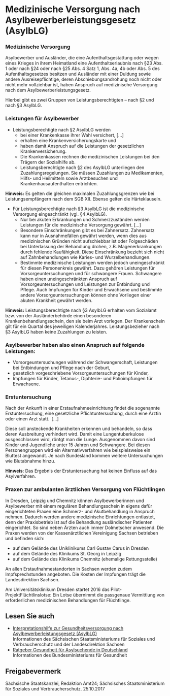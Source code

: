 # Medizinische Versorgung nach Asylbewerberleistungsgesetz (AsylbLG)

### Medizinische Versorgung

Asylbewerber und Ausländer, die eine Aufenthaltsgestattung oder wegen eines Krieges in ihrem Heimatland eine Aufenthaltserlaubnis nach §23 Abs. 1 oder nach §24 oder nach §25 Abs. 4 Satz 1, Abs. 4a, 4b oder Abs. 5 des Aufenthaltsgesetzes besitzen und Ausländer mit einer Duldung sowie andere Ausreisepflichtige, deren Abschiebungsandrohung noch nicht oder nicht mehr vollziehbar ist, haben Anspruch auf medizinische Versorgung nach dem Asylbewerberleistungsgesetz.

Hierbei gibt es zwei Gruppen von Leistungsberechtigten – nach §2 und nach §3 AsylbLG.

### Leistungen für Asylbewerber

* Leistungsberechtigte nach §2 AsylbLG werden
  + bei einer Krankenkasse ihrer Wahl versichert, [...]
  + erhalten eine Krankenversicherungskarte und
  + haben damit Anspruch auf die Leistungen der gesetzlichen Krankenversicherung.
  + Die Krankenkassen rechnen die medizinischen Leistungen bei den Trägern der Sozialhilfe ab.
  + Leistungsberechtigte nach §2 des AsylbLG unterliegen den Zuzahlungsregelungen. Sie müssen Zuzahlungen zu Medikamenten, Hilfs- und Heilmitteln sowie Arztbesuchen und Krankenhausaufenthalten entrichten.

**Hinweis:** Es gelten die gleichen maximalen Zuzahlungsgrenzen wie bei Leistungsempfängern nach dem SGB XII. Ebenso gelten die Härteklauseln.

* Für Leistungsberechtigte nach §3 AsylbLG ist die medizinische Versorgung eingeschränkt (vgl. §4 AsylbLG).
  + Nur bei akuten Erkrankungen und Schmerzzuständen werden Leistungen für die medizinische Versorgung gewährt. [...]
  + Besondere Einschränkungen gibt es bei Zahnersatz. Zahnersatz kann nur in Ausnahmefällen gewährt werden, wenn dies aus medizinischen Gründen nicht aufschiebbar ist oder Folgeschäden bei Unterlassung der Behandlung drohen, z.B. Magenerkrankungen durch fehlende Kaufähigkeit. Diese Einschränkung bezieht sich nicht auf Zahnbehandlungen wie Karies- und Wurzelbehandlungen.
  + Bestimmte medizinische Leistungen werden jedoch uneingeschränkt für diesen Personenkreis gewährt. Dazu gehören Leistungen für Vorsorgeuntersuchungen und für schwangere Frauen. Schwangere haben einen uneingeschränkten Anspruch auf Vorsorgeuntersuchungen und Leistungen zur Entbindung und Pflege. Auch Impfungen für Kinder und Erwachsene und bestimmte andere Vorsorgeuntersuchungen können ohne Vorliegen einer akuten Krankheit gewährt werden.

**Hinweis:** Leistungsberechtigte nach §3 AsylbLG erhalten vom Sozialamt bzw. von der Ausländerbehörde einen besonderen Krankenbehandlungsschein, den sie beim Arzt vorlegen. Der Krankenschein gilt für ein Quartal des jeweiligen Kalenderjahres. Leistungsbezieher nach §3 AsylbLG haben keine Zuzahlungen zu leisten.

### Asylbewerber haben also einen Anspruch auf folgende Leistungen:

* Vorsorgeuntersuchungen während der Schwangerschaft, Leistungen bei Entbindungen und Pflege nach der Geburt,
* gesetzlich vorgeschriebene Vorsorgeuntersuchungen für Kinder,
* Impfungen für Kinder, Tetanus-, Diphterie- und Polioimpfungen für Erwachsene.

### Erstuntersuchung

Nach der Ankunft in einer Erstaufnahmeeinrichtung findet die sogenannte Erstuntersuchung, eine gesetzliche Pflichtuntersuchung, durch eine Ärztin oder einen Arzt statt. [...]

Diese soll ansteckende Krankheiten erkennen und behandeln, so dass deren Ausbreitung verhindert wird. Damit eine Lungentuberkulose ausgeschlossen wird, röntgt man die Lunge. Ausgenommen davon sind Kinder und Jugendliche unter 15 Jahren und Schwangere. Bei diesen Personengruppen wird ein Alternativverfahren wie beispielsweise ein Bluttest angewandt. Je nach Bundesland kommen weitere Untersuchungen wie Blutabnahme hinzu.

**Hinweis**: Das Ergebnis der Erstuntersuchung hat keinen Einfluss auf das Asylverfahren.

### Praxen zur ambulanten ärztlichen Versorgung von Flüchtlingen

In Dresden, Leipzig und Chemnitz können Asylbewerberinnen und Asylbewerber mit einem regulären Behandlungsschein in eigens dafür eingerichteten Praxen eine Schmerz- und Akutbehandlung in Anspruch nehmen. Dadurch werden andere medizinische Einrichtungen entlastet, denn der Praxisbetrieb ist auf die Behandlung ausländischer Patienten eingerichtet. So sind neben Ärzten auch immer Dolmetscher anwesend. Die Praxen werden von der Kassenärztlichen Vereinigung Sachsen betrieben und befinden sich:

* auf dem Gelände des Uniklinikums Carl Gustav Carus in Dresden
* auf dem Gelände des Klinikums St. Georg in Leipzig
* auf dem Gelände des Klinikums Chemnitz (ehemalige Rettungsstelle)

An allen Erstaufnahmestandorten in Sachsen werden zudem Impfsprechstunden angeboten. Die Kosten der Impfungen trägt die Landesdirektion Sachsen.

Am Universitätsklinikum Dresden startet 2016 das Pilot-ProjektFlüchtlinslotse: Ein Lotse übernimmt die passgenaue Vermittlung von erforderlichen medizinischen Behandlungen für Flüchtlinge.

## Lesen Sie auch

* [Interpretationshilfe zur Gesundheitsversorgung nach Asylbewerberleistungsgesetz (AsylbLG)](https://www.asylinfo.sachsen.de/download/asyl/AsylbLG_Gesundheitsversorgung_Interpretationshilfe.pdf "SMS: Interpretationshilfe zur Gesundheitsversorgung (asylinfo.sachsen.de)")  
  Informationen des Sächsischen Staatsministeriums für Soziales und Verbraucherschutz und der Landesdirektion Sachsen
* [Ratgeber Gesundheit für Asylsuchende in Deutschland](http://www.ratgeber-gesundheit-für-asylsuchende.de/inventory.aspx?QPX=TUlEPTMwMCwxMDAzN3xSYXRnZWJlciBHZXN1bmRoZWl0IGbDvHIgQXN5bHN1Y2hlbmRlIGluIERldXRzY2hsYW5kJk1JRFQ9UmF0Z2ViZXIgR2VzdW5kaGVpdCBmw7xyIEFzeWxzdWNoZW5kZSBpbiBEZXV0c2NobGFuZCZJTlZTVEFURT0xMDAzN3xSYXRnZWJlciBHZXN1bmRoZWl0IGbDvHIgQXN5bHN1Y2hlbmRlIGluIERldXRzY2hsYW5kfDJ8TGFnZXJhcnRpa2VsfDcxMSZJTlZNT0RFPTEwMw==)  
  Informationen des Bundesministeriums für Gesundheit

## Freigabevermerk

Sächsische Staatskanzlei, Redaktion Amt24; Sächsisches Staatsministerium für Soziales und Verbraucherschutz. 25.10.2017
